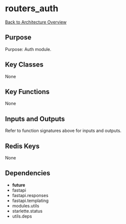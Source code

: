 # routers_auth
[Back to Architecture Overview](../README.md)

## Purpose
Purpose: Auth module.

## Key Classes
None

## Key Functions
None

## Inputs and Outputs
Refer to function signatures above for inputs and outputs.

## Redis Keys
None

## Dependencies
- __future__
- fastapi
- fastapi.responses
- fastapi.templating
- modules.utils
- starlette.status
- utils.deps
